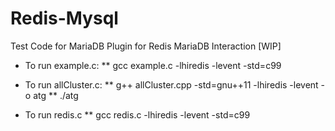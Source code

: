 # Redis-Mysql
Test Code for MariaDB Plugin for Redis MariaDB Interaction [WIP]

* To run example.c:
** gcc example.c -lhiredis -levent -std=c99

* To run allCluster.c:
** g++ allCluster.cpp -std=gnu++11 -lhiredis -levent -o atg
** ./atg

* To run redis.c
** gcc redis.c -lhiredis -levent -std=c99

